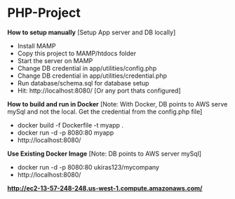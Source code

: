 # PHP-Project  

**How to setup manually** [Setup App server and DB locally]
- Install MAMP
- Copy this project to MAMP/htdocs folder
- Start the server on MAMP
- Change DB credential in app/utilities/config.php
- Change DB credential in app/utilities/credential.php
- Run database/schema.sql for database setup
- Hit: http://localhost:8080/ [Or any port thats configured]

**How to build and run in Docker** [Note: With Docker, DB points to AWS serve mySql and not the local. Get the credential from the config.php file]
- docker build -f Dockerfile -t myapp .
- docker run -d -p 8080:80 myapp
- http://localhost:8080/

**Use Existing Docker Image** [Note: DB points to AWS server mySql]
- docker run -d -p 8080:80 ukiras123/mycompany
- http://localhost:8080/

**http://ec2-13-57-248-248.us-west-1.compute.amazonaws.com/**
